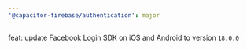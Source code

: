 ```yaml
---
'@capacitor-firebase/authentication': major
---
```


feat: update Facebook Login SDK on iOS and Android to version `18.0.0`
